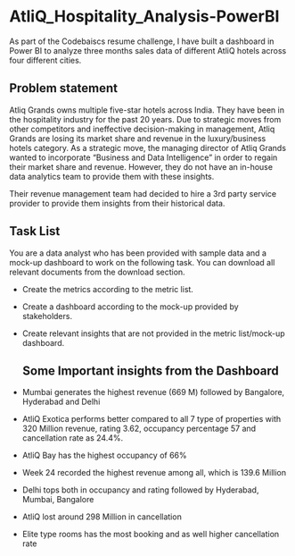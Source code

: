 # AtliQ_Hospitality_Analysis-PowerBI
As part of the Codebaiscs resume challenge, I have built a dashboard in Power BI to analyze three months sales data of different AtliQ hotels across four different cities.

## Problem statement
Atliq Grands owns multiple five-star hotels across India. They have been in the hospitality industry for the past 20 years. Due to strategic moves from other competitors and ineffective decision-making in management, Atliq Grands are losing its market share and revenue in the luxury/business hotels category. As a strategic move, the managing director of Atliq Grands wanted to incorporate “Business and Data Intelligence” in order to regain their market share and revenue. However, they do not have an in-house data analytics team to provide them with these insights.

Their revenue management team had decided to hire a 3rd party service provider to provide them insights from their historical data.

## Task List
You are a data analyst who has been provided with sample data and a mock-up dashboard to work on the following task. You can download all relevant documents from the download section.

* Create the metrics according to the metric list.
* Create a dashboard according to the mock-up provided by stakeholders.
* Create relevant insights that are not provided in the metric list/mock-up dashboard.

  ## Some Important insights from the Dashboard
* Mumbai generates the highest revenue (669 M) followed by Bangalore, Hyderabad and Delhi
* AtliQ Exotica performs better compared to all 7 type of properties with 320 Million revenue, rating 3.62, occupancy percentage 57 and cancellation rate as 24.4%.
* AtliQ Bay has the highest occupancy of 66%
* Week 24 recorded the highest revenue among all, which is 139.6 Million
* Delhi tops both in occupancy and rating followed by Hyderabad, Mumbai, Bangalore
* AtliQ lost around 298 Million in cancellation
* Elite type rooms has the most booking and as well higher cancellation rate



